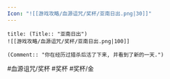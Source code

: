 ```yaml
---
Icon: "![[游戏攻略/血源诅咒/奖杯/亚南日出.png|30]]"
---
```

```ad-common-gold-trophy
title: (Title:: "亚南日出")
![[游戏攻略/血源诅咒/奖杯/亚南日出.png|100]]

(Comment:: "你在经历过猎杀后活了下来, 并看到了新的一天.")
```

#血源诅咒/奖杯 #奖杯 #奖杯/金
